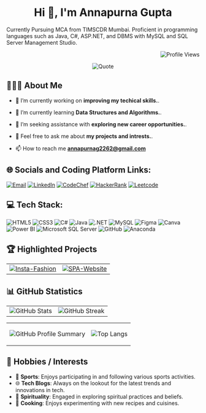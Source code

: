 <h1 align="center">Hi 👋, I'm Annapurna Gupta</h1>
Currently Pursuing MCA from TIMSCDR Mumbai. Proficient in programming languages such as Java, C#, ASP.NET, and DBMS with MySQL and SQL Server Management Studio.
<div align="right">
  
![Profile Views](https://visitcount.itsvg.in/api?id=Annu2262&icon=8&color=12)

</div>
<div align="center">
  
![Quote](https://github-readme-quotes-bay.vercel.app/quote?theme=default&animation=default&layout=default&font=default&fontColor=black&bgColor=white)
</div>

## 🧑🏼‍🎓 About Me

- 🔭 I’m currently working on **improving my techical skills.**.

- 🌱 I’m currently learning **Data Structures and Algorithms.**.

- 🤔 I’m seeking assistance with **exploring new career opportunities.**.

- 💬 Feel free to ask me about **my projects and intrests.**.

- 📫 How to reach me **annapurnag2262@gmail.com**
</p>

## 🌐 Socials and Coding Platform Links:
<div>
  
[![Email](https://img.shields.io/badge/Email-%23D14836?style=for-the-badge&logo=gmail&logoColor=white)](mailto:annapurnag2262@gmail.com)
[![LinkedIn](https://img.shields.io/badge/LinkedIn-%230077B5.svg?style=for-the-badge&logo=linkedin&logoColor=white)](https://linkedin.com/in/annapurnagupta22)
[![CodeChef](https://img.shields.io/badge/CodeChef-%23F5A300.svg?style=for-the-badge&logo=codechef&logoColor=white)](https://www.codechef.com/users/annapurnag2262)
[![HackerRank](https://img.shields.io/badge/HackerRank-darkgreen.svg?style=for-the-badge&logo=hackerrank&logoColor=white)](https://www.hackerrank.com/annapurnag22)
[![Leetcode](https://img.shields.io/badge/Leetcode-%23F7DF1C.svg?style=for-the-badge&logo=leetcode&logoColor=black)](https://leetcode.com/Annu2262/)

</div>

## 💻 Tech Stack:
<div>
  
![HTML5](https://img.shields.io/badge/html5-%23E34F26.svg?style=for-the-badge&logo=html5&logoColor=white)
![CSS3](https://img.shields.io/badge/css3-%231572B6.svg?style=for-the-badge&logo=css3&logoColor=white)
![C#](https://img.shields.io/badge/c%23-%23239120.svg?style=for-the-badge&logo=csharp&logoColor=white)
![Java](https://img.shields.io/badge/java-%23F7DF1C.svg?style=for-the-badge&logo=openjdk&logoColor=black)
![.NET](https://img.shields.io/badge/.NET-%235C2D91.svg?style=for-the-badge&logo=.net&logoColor=white)
![MySQL](https://img.shields.io/badge/mysql-%234479A1.svg?style=for-the-badge&logo=mysql&logoColor=white)
![Figma](https://img.shields.io/badge/figma-%23F24E1E.svg?style=for-the-badge&logo=figma&logoColor=white)
![Canva](https://img.shields.io/badge/Canva-%2300C4CC.svg?style=for-the-badge&logo=canva&logoColor=white)
![Power BI](https://img.shields.io/badge/power_bi-%23F2C811.svg?style=for-the-badge&logo=powerbi&logoColor=black)
![Microsoft SQL Server](https://img.shields.io/badge/Microsoft%20SQL%20Server-%23CC2927.svg?style=for-the-badge&logo=microsoft%20sql%20server&logoColor=white)
![GitHub](https://img.shields.io/badge/github-%23121011.svg?style=for-the-badge&logo=github&logoColor=white)
![Anaconda](https://img.shields.io/badge/Anaconda-%2344A833.svg?style=for-the-badge&logo=anaconda&logoColor=white)
</p>
</div>

## 🏆 Highlighted Projects

<div align="center">

|                      |                      |
|:--------------------:|:--------------------:|
| [![Insta-Fashion](https://github-readme-stats.vercel.app/api/pin/?username=Annu2262&repo=InstaFashionShoppingWebsite)](https://github.com/Annu2262/InstaFashionShoppingWebsite) | [![SPA-Website](https://github-readme-stats.vercel.app/api/pin/?username=Annu2262&repo=WalkInStyle)](https://github.com/Annu2262/WalkInStyle) |

</div>

## 📊 GitHub Statistics

|                        |                       |
|:----------------------:|:---------------------:|
| ![GitHub Stats](https://github-readme-stats.vercel.app/api?username=Annu2262&show_icons=true&theme=default) | ![GitHub Streak](https://github-readme-streak-stats.herokuapp.com/?user=Annu2262&theme=default) |

<table align="center">
<tr>
  <td align="center">

![GitHub Profile Summary](http://github-profile-summary-cards.vercel.app/api/cards/profile-details?username=Annu2262&theme=github)

  </td>
  <td align="center">

![Top Langs](https://github-readme-stats.vercel.app/api/top-langs/?username=Annu2262&layout=compact)

</td>
</tr>
</table>

<!-- ## 🚀 Achievements

- 🎓 **Certified in Programming in Java** from [NPTEL](https://archive.nptel.ac.in/content/noc/NOC24/SEM1/Ecertificates/106/noc24-cs43/Course/NPTEL24CS43S96240041130403993.pdf)
- 📊 **Project Management** -->

## 🎨 Hobbies / Interests

- 🏅 **Sports**: Enjoys participating in and following various sports activities.
- 🌐 **Tech Blogs**: Always on the lookout for the latest trends and innovations in tech.
- 🧘 **Spirituality**: Engaged in exploring spiritual practices and beliefs.
- 🍳 **Cooking**: Enjoys experimenting with new recipes and cuisines.
